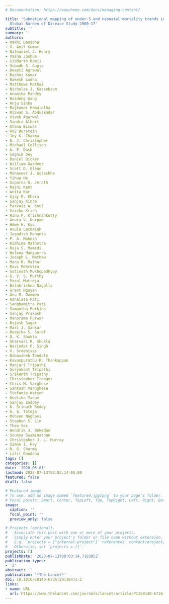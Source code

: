 ```yaml
---
# Documentation: https://wowchemy.com/docs/managing-content/

title: 'Subnational mapping of under-5 and neonatal mortality trends in India: the
  Global Burden of Disease Study 2000–17'
subtitle: ''
summary: ''
authors:
- Rakhi Dandona
- G. Anil Kumar
- Nathaniel J. Henry
- Vasna Joshua
- Siddarth Ramji
- Subodh S. Gupta
- Deepti Agrawal
- Rashmi Kumar
- Rakesh Lodha
- Matthews Mathai
- Nicholas J. Kassebaum
- Anamika Pandey
- Haidong Wang
- Anju Sinha
- Rajkumar Hemalatha
- Rizwan S. Abdulkader
- Vivek Agarwal
- Sandra Albert
- Atanu Biswas
- Roy Burstein
- Joy K. Chakma
- D. J. Christopher
- Michael Collison
- A. P. Dash
- Sagnik Dey
- Daniel Dicker
- William Gardner
- Scott D. Glenn
- Mahaveer J. Golechha
- Yihua He
- Suparna G. Jerath
- Rajni Kant
- Anita Kar
- Ajay K. Khera
- Sanjay Kinra
- Parvaiz A. Koul
- Varsha Krish
- Rinu P. Krishnankutty
- Anura V. Kurpad
- Hmwe H. Kyu
- Avula Laxmaiah
- Jagadish Mahanta
- P. A. Mahesh
- Ridhima Malhotra
- Raja S. Mamidi
- Helena Manguerra
- Joseph L. Mathew
- Manu R. Mathur
- Ravi Mehrotra
- Satinath Mukhopadhyay
- G. V. S. Murthy
- Parul Mutreja
- Balakrishna Nagalla
- Grant Nguyen
- Anu M. Oommen
- Ashalata Pati
- Sanghamitra Pati
- Samantha Perkins
- Sanjay Prakash
- Manorama Purwar
- Rajesh Sagar
- Mari J. Sankar
- Deepika S. Saraf
- D. K. Shukla
- Sharvari R. Shukla
- Narinder P. Singh
- V. Sreenivas
- Babasaheb Tandale
- Kavumpurathu R. Thankappan
- Manjari Tripathi
- Suryakant Tripathi
- Srikanth Tripathy
- Christopher Troeger
- Chris M. Varghese
- Santosh Varughese
- Stefanie Watson
- Geetika Yadav
- Sanjay Zodpey
- K. Srinath Reddy
- G. S. Toteja
- Mohsen Naghavi
- Stephen S. Lim
- Theo Vos
- Hendrik J. Bekedam
- Soumya Swaminathan
- Christopher J. L. Murray
- Simon I. Hay
- R. S. Sharma
- Lalit Dandona
tags: []
categories: []
date: '2020-05-01'
lastmod: 2023-07-13T03:03:14-05:00
featured: false
draft: false

# Featured image
# To use, add an image named `featured.jpg/png` to your page's folder.
# Focal points: Smart, Center, TopLeft, Top, TopRight, Left, Right, BottomLeft, Bottom, BottomRight.
image:
  caption: ''
  focal_point: ''
  preview_only: false

# Projects (optional).
#   Associate this post with one or more of your projects.
#   Simply enter your project's folder or file name without extension.
#   E.g. `projects = ["internal-project"]` references `content/project/deep-learning/index.md`.
#   Otherwise, set `projects = []`.
projects: []
publishDate: '2023-07-13T08:03:14.718385Z'
publication_types:
- '2'
abstract: ''
publication: '*The Lancet*'
doi: 10.1016/S0140-6736(20)30471-2
links:
- name: URL
  url: https://www.thelancet.com/journals/lancet/article/PIIS0140-6736(20)30471-2/fulltext
---
```


